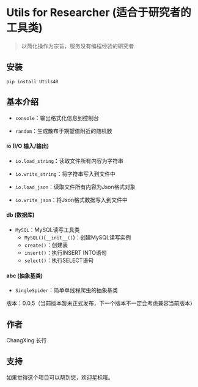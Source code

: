 # Utils for Researcher (适合于研究者的工具类)

> 以简化操作为宗旨，服务没有编程经验的研究者

## 安装

```
pip install Utils4R
```

## 基本介绍

* `console`：输出格式化信息到控制台

* `random`：生成散布于期望值附近的随机数

#### io (I/O 输入/输出)

* `io.load_string`：读取文件所有内容为字符串

* `io.write_string`：将字符串写入到文件中

* `io.load_json`：读取文件所有内容为Json格式对象

* `io.write_json`：将Json格式数据写入到文件中

#### db (数据库)

* `MySQL`：MySQL读写工具类
  * `MySQL()`(`__init__()`)：创建MySQL读写实例
  * `create()`：创建表
  * `insert()`：执行INSERT INTO语句
  * `select()`：执行SELECT语句

#### abc (抽象基类)

* `SingleSpider`：简单单线程爬虫的抽象基类





版本：0.0.5（当前版本暂未正式发布，下一个版本不一定会考虑兼容当前版本）

## 作者

ChangXing 长行

## 支持

如果觉得这个项目可以帮到您，欢迎星标哦。